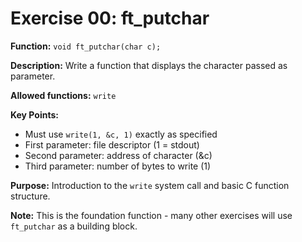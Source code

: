 # Exercise 00: ft_putchar

**Function:** `void ft_putchar(char c);`

**Description:** Write a function that displays the character passed as parameter.

**Allowed functions:** `write`

**Key Points:**
- Must use `write(1, &c, 1)` exactly as specified
- First parameter: file descriptor (1 = stdout)
- Second parameter: address of character (&c)
- Third parameter: number of bytes to write (1)

**Purpose:** Introduction to the `write` system call and basic C function structure.

**Note:** This is the foundation function - many other exercises will use `ft_putchar` as a building block.
